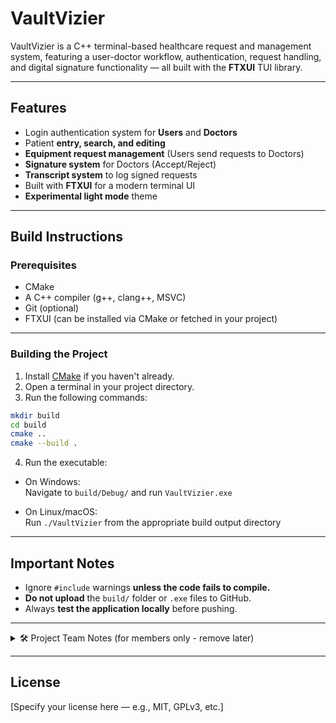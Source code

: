 # VaultVizier

VaultVizier is a C++ terminal-based healthcare request and management system, featuring a user-doctor workflow, authentication, request handling, and digital signature functionality — all built with the **FTXUI** TUI library.

---

## **Features**

- Login authentication system for **Users** and **Doctors**
- Patient **entry, search, and editing**
- **Equipment request management** (Users send requests to Doctors)
- **Signature system** for Doctors (Accept/Reject)
- **Transcript system** to log signed requests
- Built with **FTXUI** for a modern terminal UI
- **Experimental light mode** theme

---

## **Build Instructions**

### Prerequisites

- CMake
- A C++ compiler (g++, clang++, MSVC)
- Git (optional)
- FTXUI (can be installed via CMake or fetched in your project)

---

### Building the Project

1. Install [CMake](https://cmake.org/download/) if you haven't already.
2. Open a terminal in your project directory.
3. Run the following commands:

```bash
mkdir build
cd build
cmake ..
cmake --build .
```

4. Run the executable:

- On Windows:  
  Navigate to `build/Debug/` and run `VaultVizier.exe`

- On Linux/macOS:  
  Run `./VaultVizier` from the appropriate build output directory

---

## **Important Notes**

- Ignore `#include` warnings **unless the code fails to compile.**
- **Do not upload** the `build/` folder or `.exe` files to GitHub.
- Always **test the application locally** before pushing.

---

<details>
<summary>🛠 Project Team Notes (for members only - remove later)</summary>

- Bhai please don’t commit binaries.
- Run a full test after building — especially request & signature flows.
- "Nah taaj chahiye nah takht, yeh chahiye done on waqt" — *Shlawg thinks he's Mirza Ghalib.*

</details>

---

## **License**

[Specify your license here — e.g., MIT, GPLv3, etc.]
